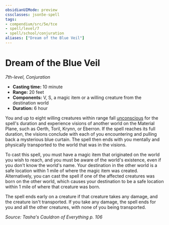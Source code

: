 ```yaml
---
obsidianUIMode: preview
cssclasses: json5e-spell
tags:
- compendium/src/5e/tce
- spell/level/7
- spell/school/conjuration
aliases: ["Dream of the Blue Veil"]
---
```

# Dream of the Blue Veil
*7th-level, Conjuration*  

- **Casting time:** 10 minute
- **Range:** 20 feet
- **Components:** V, S, a magic item or a willing creature from the destination world
- **Duration:** 6 hour

You and up to eight willing creatures within range fall [unconscious](_conditions.md#unconscious) for the spell's duration and experience visions of another world on the Material Plane, such as Oerth, Toril, Krynn, or Eberron. If the spell reaches its full duration, the visions conclude with each of you encountering and pulling back a mysterious blue curtain. The spell then ends with you mentally and physically transported to the world that was in the visions.

To cast this spell, you must have a magic item that originated on the world you wish to reach, and you must be aware of the world's existence, even if you don't know the world's name. Your destination in the other world is a safe location within 1 mile of where the magic item was created. Alternatively, you can cast the spell if one of the affected creatures was born on the other world, which causes your destination to be a safe location within 1 mile of where that creature was born.

The spell ends early on a creature if that creature takes any damage, and the creature isn't transported. If you take any damage, the spell ends for you and all the other creatures, with none of you being transported.

*Source: Tasha's Cauldron of Everything p. 106*